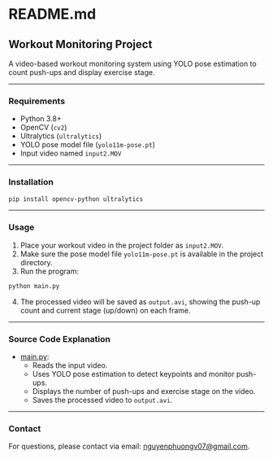 # README.md

## Workout Monitoring Project

A video-based workout monitoring system using YOLO pose estimation to count push-ups and display exercise stage.

---

### Requirements

- Python 3.8+
- OpenCV (`cv2`)
- Ultralytics (`ultralytics`)
- YOLO pose model file (`yolo11m-pose.pt`)
- Input video named `input2.MOV`

---

### Installation

```sh
pip install opencv-python ultralytics
```

---

### Usage

1. Place your workout video in the project folder as `input2.MOV`.
2. Make sure the pose model file `yolo11m-pose.pt` is available in the project directory.
3. Run the program:

```sh
python main.py
```

4. The processed video will be saved as `output.avi`, showing the push-up count and current stage (up/down) on each frame.

---

### Source Code Explanation

- [main.py](d:\Projects_COMPUTER_VISION\venv\Project_Workouts_Monitoring\main.py): 
  - Reads the input video.
  - Uses YOLO pose estimation to detect keypoints and monitor push-ups.
  - Displays the number of push-ups and exercise stage on the video.
  - Saves the processed video to `output.avi`.

---

### Contact

For questions, please contact via email: nguyenphuongv07@gmail.com.
